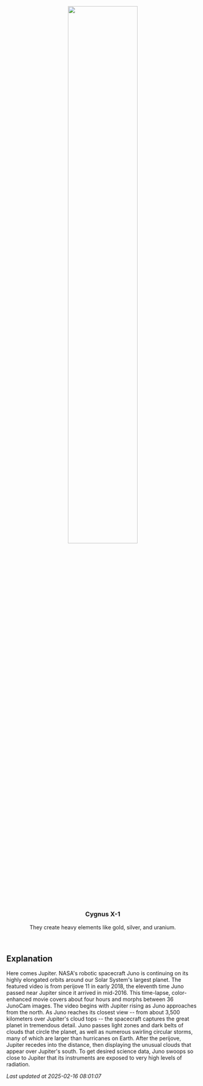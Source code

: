 <p align='center'>
    <a href='https://www.youtube.com/embed/OfM7VlonD5c?rel=0'><img src='https://images.unsplash.com/photo-1610296669228-602fa827fc1f' width='60%' /></a>
    <h3 align="center">Cygnus X-1</h3>
    <p align="center">They create heavy elements like gold, silver, and uranium.</p>
</p>
<br/>

Explanation
--
Here comes Jupiter. NASA's robotic spacecraft Juno is continuing on its highly elongated orbits around our Solar System's largest planet.  The featured video is from perijove 11 in early 2018, the eleventh time Juno passed near Jupiter since it arrived in mid-2016.  This time-lapse, color-enhanced movie covers about four hours and morphs between 36 JunoCam images. The video begins with Jupiter rising as Juno approaches from the north. As Juno reaches its closest view -- from about 3,500 kilometers over Jupiter's cloud tops -- the spacecraft captures the great planet in tremendous detail. Juno passes light zones and dark belts of clouds that circle the planet, as well as numerous swirling circular storms, many of which are larger than hurricanes on Earth.  After the perijove, Jupiter recedes into the distance, then displaying the unusual clouds that appear over Jupiter's south.  To get desired science data, Juno swoops so close to Jupiter that its instruments are exposed to very high levels of radiation.


*Last updated at 2025-02-16 08:01:07*
